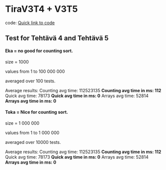 # TiraV3T4 + V3T5
code: [Quick link to code](https://github.com/Qmppu842/TiraV3T4/blob/master/src/tirav3t4_not_a_countingsort/TiraV3T4_not_a_countingsort.java)

## Test for Tehtävä 4 and Tehtävä 5
#### Eka = no good for counting sort.
size = 1000

values from 1 to 100 000 000

averaged over 100 tests.


Average results: 
Counting avg time: 112523135
**Counting avg time in ms: 112**
Quick avg time: 78173
**Quick avg time in ms: 0**
Arrays avg time: 52814
**Arrays avg time in ms: 0**


#### Toka = Nice for counting sort.
size = 1 000 000

values from 1 to 1 000 000

averaged over 10000 tests.


Average results: 
Counting avg time: 112523135
**Counting avg time in ms: 112**
Quick avg time: 78173
**Quick avg time in ms: 0**
Arrays avg time: 52814
**Arrays avg time in ms: 0**
